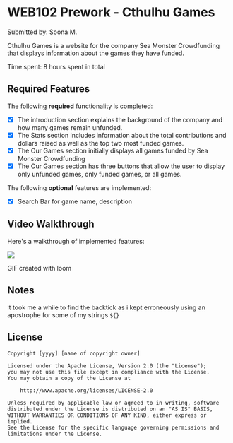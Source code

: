 # WEB102 Prework - Cthulhu Games

Submitted by: Soona M.

Cthulhu Games is a website for the company Sea Monster Crowdfunding that displays information about the games they have funded.

Time spent: 8 hours spent in total

## Required Features

The following **required** functionality is completed:

* [x] The introduction section explains the background of the company and how many games remain unfunded.
* [x] The Stats section includes information about the total contributions and dollars raised as well as the top two most funded games.
* [x] The Our Games section initially displays all games funded by Sea Monster Crowdfunding
* [x] The Our Games section has three buttons that allow the user to display only unfunded games, only funded games, or all games.

The following **optional** features are implemented:

* [x] Search Bar for game name, description

## Video Walkthrough
Here's a walkthrough of implemented features:

<div>
    </a>
    <a href="https://www.loom.com/share/3f83f86547ac47928b6286936ed229b4">
      <img style="max-width:300px;" src="https://cdn.loom.com/sessions/thumbnails/3f83f86547ac47928b6286936ed229b4-96db5f906ca0bd08-full.jpg">
    </a>
  </div>
  
<!-- Replace this with whatever GIF tool you used! -->
GIF created with loom

## Notes

it took me a while to find the backtick as i kept erroneously using an apostrophe for some of my strings `${}`

## License

    Copyright [yyyy] [name of copyright owner]

    Licensed under the Apache License, Version 2.0 (the "License");
    you may not use this file except in compliance with the License.
    You may obtain a copy of the License at

        http://www.apache.org/licenses/LICENSE-2.0

    Unless required by applicable law or agreed to in writing, software
    distributed under the License is distributed on an "AS IS" BASIS,
    WITHOUT WARRANTIES OR CONDITIONS OF ANY KIND, either express or implied.
    See the License for the specific language governing permissions and
    limitations under the License.
